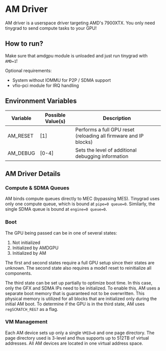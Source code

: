 # AM Driver

AM driver is a userspace driver targeting AMD's 7900XTX. You only need tinygrad to send compute tasks to your GPU!

## How to run?
Make sure that amdgpu module is unloaded and just run tinygrad with `AMD=1`!

Optional requirements:
* System without IOMMU for P2P / SDMA support
* vfio-pci module for IRQ handling

## Environment Variables

| Variable | Possible Value(s) | Description |
|----------|------------------|-------------|
| AM_RESET | [1] | Performs a full GPU reset (reloading all firmware and IP blocks) |
| AM_DEBUG | [0-4] | Sets the level of additional debugging information |

## AM Driver Details

### Compute & SDMA Queues

AM binds compute queues directly to MEC (bypassing MES). Tinygrad uses only one compute queue, which is bound at `pipe=0 queue=0`. Similarly, the single SDMA queue is bound at `engine=0 queue=0`.

### Boot

The GPU being passed can be in one of several states:
1. Not initialized
2. Initialized by AMDGPU
3. Initialized by AM

The first and second states require a full GPU setup since their states are unknown. The second state also requires a mode1 reset to reinitialize all components.

The third state can be set up partially to optimize boot time. In this case, only the GFX and SDMA IPs need to be initialized. To enable this, AM uses a separate boot memory that is guaranteed not to be overwritten. This physical memory is utilized for all blocks that are initialized only during the initial AM boot. To determine if the GPU is in the third state, AM uses `regSCRATCH_REG7` as a flag.

### VM Management

Each AM device sets up only a single `VMID=0` and one page directory. The page directory used is 3-level and thus supports up to 512TB of virtual addresses. All AM devices are located in one virtual address space.